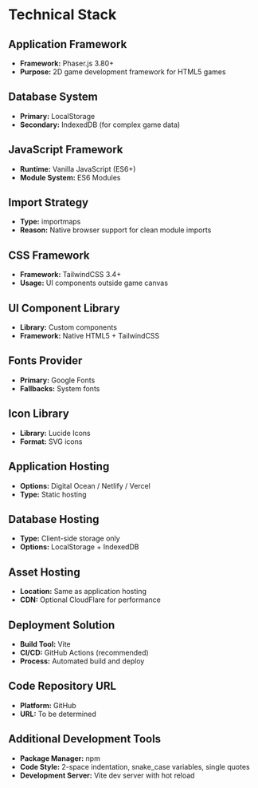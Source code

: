 # Technical Stack

## Application Framework
- **Framework:** Phaser.js 3.80+
- **Purpose:** 2D game development framework for HTML5 games

## Database System
- **Primary:** LocalStorage
- **Secondary:** IndexedDB (for complex game data)

## JavaScript Framework
- **Runtime:** Vanilla JavaScript (ES6+)
- **Module System:** ES6 Modules

## Import Strategy
- **Type:** importmaps
- **Reason:** Native browser support for clean module imports

## CSS Framework
- **Framework:** TailwindCSS 3.4+
- **Usage:** UI components outside game canvas

## UI Component Library
- **Library:** Custom components
- **Framework:** Native HTML5 + TailwindCSS

## Fonts Provider
- **Primary:** Google Fonts
- **Fallbacks:** System fonts

## Icon Library
- **Library:** Lucide Icons
- **Format:** SVG icons

## Application Hosting
- **Options:** Digital Ocean / Netlify / Vercel
- **Type:** Static hosting

## Database Hosting
- **Type:** Client-side storage only
- **Options:** LocalStorage + IndexedDB

## Asset Hosting
- **Location:** Same as application hosting
- **CDN:** Optional CloudFlare for performance

## Deployment Solution
- **Build Tool:** Vite
- **CI/CD:** GitHub Actions (recommended)
- **Process:** Automated build and deploy

## Code Repository URL
- **Platform:** GitHub
- **URL:** To be determined

## Additional Development Tools
- **Package Manager:** npm
- **Code Style:** 2-space indentation, snake_case variables, single quotes
- **Development Server:** Vite dev server with hot reload